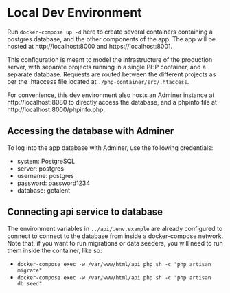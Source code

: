 # Local Dev Environment

Run `docker-compose up -d` here to create several containers containing a postgres database, and the other components of the app. The app will be hosted at http://localhost:8000 and https://localhost:8001.

This configuration is meant to model the infrastructure of the production server, with separate projects running in a single PHP container, and a separate database. Requests are routed between the different projects as per the .htaccess file located at `./php-container/src/.htaccess`.

For convenience, this dev environment also hosts an Adminer instance at http://localhost:8080 to directly access the database, and a phpinfo file at http://localhost:8000/phpinfo.php.


## Accessing the database with Adminer

To log into the app database with Adminer, use the following credentials:
- system: PostgreSQL
- server: postgres
- username: postgres
- password: password1234
- database: gctalent

## Connecting api service to database

The environment variables in `../api/.env.example` are already configured to connect to connect to the database from inside a docker-compose network. Note that, if you want to run migrations or data seeders, you will need to run them inside the container, like so:
- `docker-compose exec -w /var/www/html/api php sh -c "php artisan migrate"`
- `docker-compose exec -w /var/www/html/api php sh -c "php artisan db:seed"`
